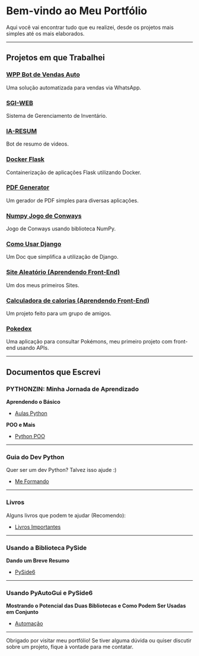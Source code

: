 # Bem-vindo ao Meu Portfólio

Aqui você vai encontrar tudo que eu realizei, desde os projetos mais simples até os mais elaborados.

---

## Projetos em que Trabalhei

### [WPP Bot de Vendas Auto](https://github.com/NicollasRezende/botvendaswhats/tree/main)
Uma solução automatizada para vendas via WhatsApp.

### [SGI-WEB](https://github.com/NicollasRezende/SGI-WEB/tree/main)
Sistema de Gerenciamento de Inventário.

### [IA-RESUM](https://github.com/NicollasRezende/AI-VIDEO-RESUM/tree/main)
Bot de resumo de videos.

### [Docker Flask](https://github.com/NicollasRezende/Docker-Flask/tree/main)
Containerização de aplicações Flask utilizando Docker.

### [PDF Generator](https://github.com/NicollasRezende/PDF-generator/tree/main)
Um gerador de PDF simples para diversas aplicações.

### [Numpy Jogo de Conways](https://github.com/NicollasRezende/numpy-jogo-de-conways/tree/main)
Jogo de Conways usando biblioteca NumPy.

### [Como Usar Django](https://github.com/NicollasRezende/DJANGO-COMO-USAR/tree/main)
Um Doc que simplifica a utilização de Django.

### [Site Aleatório (Aprendendo Front-End)](https://github.com/NicollasRezende/toolshare/tree/main)
Um dos meus primeiros Sites.

### [Calculadora de calorias (Aprendendo Front-End)](https://github.com/NicollasRezende/calcular-calorias)
Um projeto feito para um grupo de amigos.

### [Pokedex](https://github.com/NicollasRezende/Pokedex/tree/main)
Uma aplicação para consultar Pokémons, meu primeiro projeto com front-end usando APIs.

---

## Documentos que Escrevi

### PYTHONZIN: Minha Jornada de Aprendizado
**Aprendendo o Básico**
- [Aulas Python](https://github.com/NicollasRezende/aulas_python)

**POO e Mais**
- [Python POO](https://github.com/NicollasRezende/python_poo)

---

### Guia do Dev Python
Quer ser um dev Python? Talvez isso ajude :)
- [Me Formando](https://github.com/NicollasRezende/me_formando)

---

### Livros
Alguns livros que podem te ajudar (Recomendo):
- [Livros Importantes](https://github.com/NicollasRezende/livros_importantes)

---

### Usando a Biblioteca PySide
**Dando um Breve Resumo**
- [PySide6](https://github.com/NicollasRezende/Pyside6)

---

### Usando PyAutoGui e PySide6
**Mostrando o Potencial das Duas Bibliotecas e Como Podem Ser Usadas em Conjunto**
- [Automação](https://github.com/NicollasRezende/automacao)

---

Obrigado por visitar meu portfólio! Se tiver alguma dúvida ou quiser discutir sobre um projeto, fique à vontade para me contatar.
